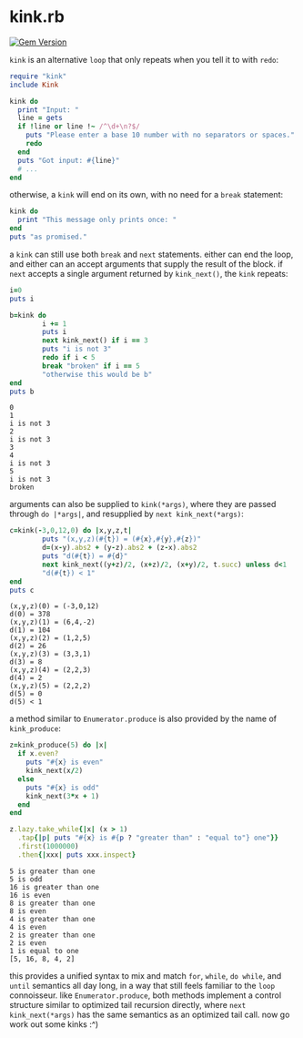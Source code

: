 # kink.rb

[![Gem Version](https://badge.fury.io/rb/kink.svg)](https://badge.fury.io/rb/kink)

`kink` is an alternative `loop` that only repeats when you tell it to with `redo`:

```ruby
require "kink"
include Kink

kink do
  print "Input: "
  line = gets
  if !line or line !~ /^\d+\n?$/
    puts "Please enter a base 10 number with no separators or spaces."
    redo
  end
  puts "Got input: #{line}"
  # ...
end
```

otherwise, a `kink` will end on its own, with no need for a `break` statement:

```ruby
kink do
  print "This message only prints once: "
end
puts "as promised."
```

a `kink` can still use both `break` and `next` statements. either can end the loop, and either can an accept arguments that supply the result of the block. if `next` accepts a single argument returned by `kink_next()`, the `kink` repeats:

```ruby
i=0
puts i

b=kink do
        i += 1
        puts i
        next kink_next() if i == 3
        puts "i is not 3"
        redo if i < 5
        break "broken" if i == 5
        "otherwise this would be b"
end
puts b
```

```
0
1
i is not 3
2
i is not 3
3
4
i is not 3
5
i is not 3
broken
```

arguments can also be supplied to `kink(*args)`, where they are passed through `do |*args|`, and resupplied by `next kink_next(*args)`:

```ruby
c=kink(-3,0,12,0) do |x,y,z,t|
        puts "(x,y,z)(#{t}) = (#{x},#{y},#{z})"
        d=(x-y).abs2 + (y-z).abs2 + (z-x).abs2
        puts "d(#{t}) = #{d}"
        next kink_next((y+z)/2, (x+z)/2, (x+y)/2, t.succ) unless d<1
        "d(#{t}) < 1"
end
puts c
```

```
(x,y,z)(0) = (-3,0,12)
d(0) = 378
(x,y,z)(1) = (6,4,-2)
d(1) = 104
(x,y,z)(2) = (1,2,5)
d(2) = 26
(x,y,z)(3) = (3,3,1)
d(3) = 8
(x,y,z)(4) = (2,2,3)
d(4) = 2
(x,y,z)(5) = (2,2,2)
d(5) = 0
d(5) < 1
```

a method similar to `Enumerator.produce` is also provided by the name of `kink_produce`:

```ruby
z=kink_produce(5) do |x|
  if x.even?
    puts "#{x} is even"
    kink_next(x/2)
  else
    puts "#{x} is odd"
    kink_next(3*x + 1)
  end
end

z.lazy.take_while{|x| (x > 1)
  .tap{|p| puts "#{x} is #{p ? "greater than" : "equal to"} one"}}
  .first(1000000)
  .then{|xxx| puts xxx.inspect}
```

```
5 is greater than one
5 is odd
16 is greater than one
16 is even
8 is greater than one
8 is even
4 is greater than one
4 is even
2 is greater than one
2 is even
1 is equal to one
[5, 16, 8, 4, 2]
```

this provides a unified syntax to mix and match `for`, `while`, `do while`, and `until` semantics all day long, in a way that still feels familiar to the `loop` connoisseur. like `Enumerator.produce`, both methods implement a control structure similar to optimized tail recursion directly, where `next kink_next(*args)` has the same semantics as an optimized tail call. now go work out some kinks :^)
